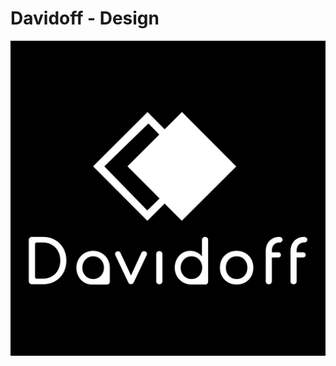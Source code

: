 # Davidoff - Design

![](https://github.com/davidoff-platform/design/raw/master/exported/squared-black.png)
